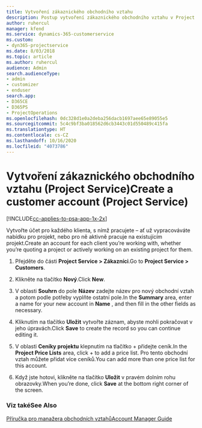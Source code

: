 ```yaml
---
title: Vytvoření zákaznického obchodního vztahu
description: Postup vytvoření zákaznického obchodního vztahu v Project Service
author: ruhercul
manager: kfend
ms.service: dynamics-365-customerservice
ms.custom:
- dyn365-projectservice
ms.date: 8/03/2018
ms.topic: article
ms.author: ruhercul
audience: Admin
search.audienceType:
- admin
- customizer
- enduser
search.app:
- D365CE
- D365PS
- ProjectOperations
ms.openlocfilehash: 0dc328d1e0a2deba256dacb1697aee65e89055e5
ms.sourcegitcommit: 5c4c9bf3ba018562d6cb3443c01d550489c415fa
ms.translationtype: HT
ms.contentlocale: cs-CZ
ms.lasthandoff: 10/16/2020
ms.locfileid: "4073786"
---
```

# <a name="create-a-customer-account-project-service"></a><span data-ttu-id="1972c-103">Vytvoření zákaznického obchodního vztahu (Project Service)</span><span class="sxs-lookup"><span data-stu-id="1972c-103">Create a customer account (Project Service)</span></span>

[!INCLUDE[cc-applies-to-psa-app-1x-2x](../includes/cc-applies-to-psa-app-1x-2x.md)]

<span data-ttu-id="1972c-104">Vytvořte účet pro každého klienta, s nímž pracujete – ať už vypracováváte nabídku pro projekt, nebo pro ně aktivně pracuje na existujícím projekt.</span><span class="sxs-lookup"><span data-stu-id="1972c-104">Create an account for each client you’re working with, whether you’re quoting a project or actively working on an existing project for them.</span></span>  
  
1.  <span data-ttu-id="1972c-105">Přejděte do části **Project Service > Zákazníci**.</span><span class="sxs-lookup"><span data-stu-id="1972c-105">Go to **Project Service > Customers**.</span></span>  
  
2.  <span data-ttu-id="1972c-106">Klikněte na tlačítko **Nový**.</span><span class="sxs-lookup"><span data-stu-id="1972c-106">Click **New**.</span></span>  
  
3.  <span data-ttu-id="1972c-107">V oblasti **Souhrn** do pole **Název** zadejte název pro nový obchodní vztah a potom podle potřeby vyplňte ostatní pole.</span><span class="sxs-lookup"><span data-stu-id="1972c-107">In the **Summary** area, enter a name for your new account in **Name** , and then fill in the other fields as necessary.</span></span>  
  
4.  <span data-ttu-id="1972c-108">Kliknutím na tlačítko **Uložit** vytvořte záznam, abyste mohli pokračovat v jeho úpravách.</span><span class="sxs-lookup"><span data-stu-id="1972c-108">Click **Save** to create the record so you can continue editing it.</span></span>  
  
5.  <span data-ttu-id="1972c-109">V oblasti **Ceníky projektu** klepnutím na tlačítko + přidejte ceník.</span><span class="sxs-lookup"><span data-stu-id="1972c-109">In the **Project Price Lists** area, click + to add a price list.</span></span> <span data-ttu-id="1972c-110">Pro tento obchodní vztah můžete přidat více ceníků.</span><span class="sxs-lookup"><span data-stu-id="1972c-110">You can add more than one price list for this account.</span></span>  
  
6.  <span data-ttu-id="1972c-111">Když jste hotovi, klikněte na tlačítko **Uložit** v pravém dolním rohu obrazovky.</span><span class="sxs-lookup"><span data-stu-id="1972c-111">When you’re done, click **Save** at the bottom right corner of the screen.</span></span>  
  
### <a name="see-also"></a><span data-ttu-id="1972c-112">Viz také</span><span class="sxs-lookup"><span data-stu-id="1972c-112">See Also</span></span>  
 [<span data-ttu-id="1972c-113">Příručka pro manažera obchodních vztahů</span><span class="sxs-lookup"><span data-stu-id="1972c-113">Account Manager Guide</span></span>](../psa/account-manager-guide.md)
